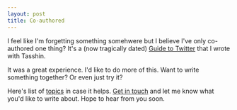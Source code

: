 ```yaml
---
layout: post
title: Co-authored
---
```


I feel like I'm forgetting something somehwere but I believe I've only co-authored one thing? It's a (now tragically dated) [Guide to Twitter](https://tasshin.com/blog/a-guide-to-twitter/) that I wrote with Tasshin.

It was a great experience. I'd like to do more of this. Want to write something together? Or even just try it?

Here's list of [topics](/topics) in case it helps. [Get in touch](/contact) and let me know what you'd like to write about. Hope to hear from you soon.

